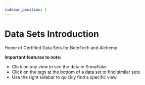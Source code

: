 ```yaml
---
sidebar_position: 1
---
```


# Data Sets Introduction

Home of Certified Data Sets for BeerTech and Alchemy

**Important features to note:**
- Click on any view to see the data in Snowflake
- Click on the tags at the bottom of a data set to find similar sets
- Use the right sidebar to quickly find a specific view 
